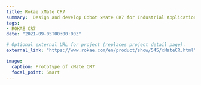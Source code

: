 ```yaml
---
title: Rokae xMate CR7
summary:  Design and develop Cobot xMate CR7 for Industrial Application.
tags:
- ROKAE CR7
date: "2021-09-05T00:00:00Z"

# Optional external URL for project (replaces project detail page).
external_link: "https://www.rokae.com/en/product/show/545/xMateCR.html"

image:
  caption: Prototype of xMate CR7
  focal_point: Smart
---
```

